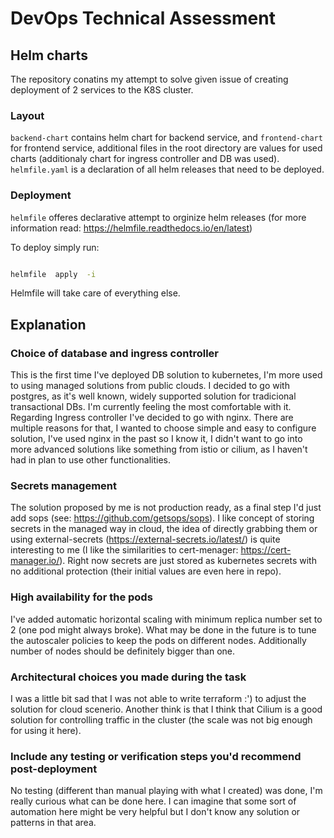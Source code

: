 # DevOps Technical Assessment

  

## Helm charts

The repository conatins my attempt to solve given issue of creating deployment of 2 services to the K8S cluster.

  

### Layout

`backend-chart` contains helm chart for backend service, and `frontend-chart` for frontend service, additional files in the root directory are values for used charts (additionaly chart for ingress controller and DB was used). `helmfile.yaml` is a declaration of all helm releases that need to be deployed.

  

### Deployment

`helmfile` offeres declarative attempt to orginize helm releases (for more information read: https://helmfile.readthedocs.io/en/latest)

To deploy simply run:

```bash

helmfile  apply  -i

```

Helmfile will take care of everything else.

  

## Explanation

### Choice of database and ingress controller

This is the first time I've deployed DB solution to kubernetes, I'm more used to using managed solutions from public clouds. I decided to go with postgres, as it's well known, widely supported solution for tradicional transactional DBs. I'm currently feeling the most comfortable with it. Regarding Ingress controller I've decided to go with nginx. There are multiple reasons for that, I wanted to choose simple and easy to configure solution, I've used nginx in the past so I know it, I didn't want to go into more advanced solutions like something from istio or cilium, as I haven't had in plan to use other functionalities.

### Secrets management

The solution proposed by me is not production ready, as a final step I'd just add sops (see: https://github.com/getsops/sops). I like concept of storing secrets in the managed way in cloud, the idea of directly grabbing them or using external-secrets (https://external-secrets.io/latest/) is quite interesting to me (I like the similarities to cert-menager: https://cert-manager.io/). Right now secrets are just stored as kubernetes secrets with no additional protection (their initial values are even here in repo).

### High availability for the pods

I've added automatic horizontal scaling with minimum replica number set to 2 (one pod might always broke). What may be done in the future is to tune the autoscaler policies to keep the pods on different nodes. Additionally number of nodes should be definitely bigger than one.

### Architectural choices you made during the task

I was a little bit sad that I was not able to write terraform :') to adjust the solution for cloud scenerio. Another think is that I think that Cilium is a good solution for controlling traffic in the cluster (the scale was not big enough for using it here).

### Include any testing or verification steps you'd recommend post-deployment

No testing (different than manual playing with what I created) was done, I'm really curious what can be done here. I can imagine that some sort of automation here might be very helpful but I don't know any solution or patterns in that area.